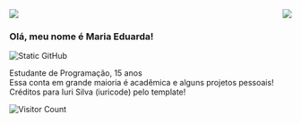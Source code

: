 <!--
**SouzaDuda/SouzaDuda** is a ✨ _special_ ✨ repository because its `README.md` (this file) appears on your GitHub profile.
-->

<img align='right' src="https://github-readme-stats.vercel.app/api/top-langs/?username=SouzaDuda&layout=compact&theme=date_night">
<img align='bottom-right' src="https://github-readme-stats.vercel.app/api?username=SouzaDuda&theme=date_night&show_icons=true">

### Olá, meu nome é Maria Eduarda!

<img src="https://img.shields.io/static/v1?label=Overview&message=DUDA&color=d0cfaa&style=for-the-badge&logo=GitHub" alt="Static GitHub">

<p>Estudante de Programação, 15 anos<br/> Essa conta em grande maioria é acadêmica e alguns projetos pessoais!<br> Créditos para Iuri Silva (iuricode) pelo template!</p>


![Visitor Count](https://profile-counter.glitch.me/SouzaDuda/count.svg)
